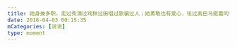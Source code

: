```yaml
---
title: 她身兼多职，走过秀演过戏种过田唱过歌骗过人；她勇敢也有爱心，吼过奥巴马挺着同性恋为性侵受害者发声；她瘦过也胖过，经历高山也跨过低谷，她的名字叫Lady Gaga，从2008到2016有8年了，感觉你还是昨天刚出道一样，不知不觉你30岁了，也订婚了，更加成熟了，不再像以前疯狂怪异的Gaga了，虽今天早已不是3月28日，but happy birthday , my queen . I'll always be your Little Monster . 高三党伤不起。。。😭😭
date: 2016-04-03 00:15:35
mCategories: [说说]
type: moment
---
```


<div id="pics-20160403001535"></div>

<script>
var data = [
    {"link": "2016-04-03_000000.jpeg", "type": "shuoshuo"},
    {"link": "2016-04-03_000001.webp", "type": "shuoshuo"},
    {"link": "2016-04-03_000002.jpeg", "type": "shuoshuo"},
    {"link": "2016-04-03_000003.jpeg", "type": "shuoshuo"},
    {"link": "2016-04-03_000004.jpeg", "type": "shuoshuo"},
    {"link": "2016-04-03_000005.jpeg", "type": "shuoshuo"},
    {"link": "2016-04-03_000006.jpeg", "type": "shuoshuo"},
    {"link": "2016-04-03_000007.jpeg", "type": "shuoshuo"},
    {"link": "2016-04-03_000008.jpeg", "type": "shuoshuo"}
];
picsRender(data, "pics-20160403001535");
</script>
